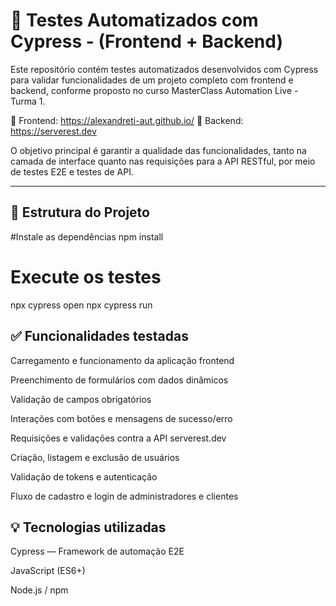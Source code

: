 # 🚀 Testes Automatizados com Cypress - (Frontend + Backend)

Este repositório contém testes automatizados desenvolvidos com Cypress para validar funcionalidades de um projeto completo com frontend e backend, conforme proposto no curso MasterClass Automation Live - Turma 1.

🔗 Frontend: https://alexandreti-aut.github.io/
🔗 Backend: https://serverest.dev

O objetivo principal é garantir a qualidade das funcionalidades, tanto na camada de interface quanto nas requisições para a API RESTful, por meio de testes E2E e testes de API.


---

## 📂 Estrutura do Projeto

#Instale as dependências
npm install

# Execute os testes
npx cypress open
npx cypress run


## ✅ Funcionalidades testadas
Carregamento e funcionamento da aplicação frontend

Preenchimento de formulários com dados dinâmicos

Validação de campos obrigatórios

Interações com botões e mensagens de sucesso/erro

Requisições e validações contra a API serverest.dev

Criação, listagem e exclusão de usuários

Validação de tokens e autenticação

Fluxo de cadastro e login de administradores e clientes

## 💡 Tecnologias utilizadas
Cypress — Framework de automação E2E

JavaScript (ES6+)

Node.js / npm
